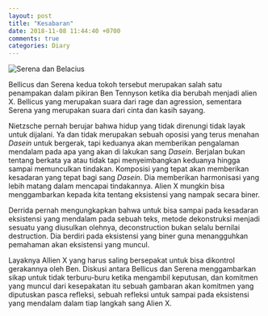 ```yaml
---
layout: post
title: "Kesabaran"
date: 2018-11-08 11:44:40 +0700
comments: true
categories: Diary
---
```

![Serena dan Belacius](https://s3-ap-southeast-1.amazonaws.com/faoziaziz-heroku/sellenabelacius.png)

Bellicus dan Serena kedua tokoh tersebut merupakan salah satu penampakan dalam
pikiran Ben Tennyson ketika dia berubah menjadi alien X. Bellicus yang merupakan
suara dari rage dan agression, sementara Serena yang merupakan suara dari cinta
dan kasih sayang.

Nietzsche pernah berujar bahwa hidup yang tidak direnungi tidak layak untuk dijalani.
Ya dan tidak merupakan sebuah oposisi yang terus menahan *Dasein* untuk bergerak, tapi
keduanya akan memberikan pengalaman mendalam pada apa yang akan di lakukan sang *Dasein*.
Berjalan bukan tentang berkata ya atau tidak tapi menyeimbangkan keduanya hingga
sampai memunculkan tindakan. Komposisi yang tepat akan memberikan kesadaran yang tepat bagi
sang *Dasein*. Dia memberikan harmonisasi yang lebih matang dalam mencapai tindakannya. 
Alien X mungkin bisa menggambarkan kepada kita tentang eksistensi yang nampak secara biner.

Derrida pernah mengungkapkan bahwa untuk bisa sampai pada kesadaran eksistensi
yang mendalam pada sebuah teks, metode dekonstruksi menjadi sesuatu yang diusulkan
olehnya, deconstruction bukan selalu bernilai destruction. Dia berdiri pada eksistensi
yang biner guna menangguhkan pemahaman akan eksistensi yang muncul.

Layaknya Allien X yang harus saling bersepakat untuk bisa dikontrol gerakannya
oleh Ben. Diskusi antara Bellicus dan Serena menggambarkan sikap untuk tidak
terburu-buru ketika mengambil keputusan, dan komitmen yang muncul dari kesepakatan
itu sebuah gambaran akan komitmen yang diputuskan pasca refleksi, sebuah refleksi
untuk sampai pada eksistensi yang mendalam dalam tiap langkah sang Alien X.
